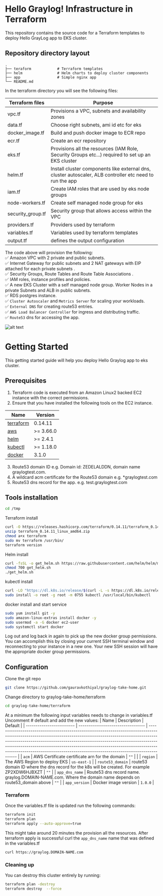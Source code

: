 # Hello Graylog! Infrastructure in Terraform
This repository contains the source code for a Terraform templates to deploy Hello GrayLog app to EKS cluster.
## Repository directory layout

    .
    ├── teraform            # Terraform templates
    ├── helm                # Helm charts to deploy cluster components
    ├── app                 # Simple nginx app
    └── README.md

In the terraform directory you will see the following files:

| Terraform files | Purpose |
| --------------- | --------------- |
| vpc.tf | Provisions a VPC, subnets and availability zones |
| data.tf | Choose right subnets, ami id etc for eks |
| docker_image.tf | Build and push docker image to ECR repo |
| ecr.tf | Create an ecr repository  |
| eks.tf | Provisions all the resources (IAM Role, Security Groups etc...) required to set up an EKS cluster |
| helm.tf | Install cluster components like external dns, cluster autoscaler, ALB controller etc need to run the app |
| iam.tf | Create IAM roles that are used by eks node groups |
| node-workers.tf| Create self managed node group for eks|
| security_group.tf | Security group that allows access within the VPC |
| providers.tf | Providers used by terraform  |
| variables.tf | Variables used by terraform templates |
| output.tf | defines the output configuration  |

The code above will provision the following: \
✅  Amazon VPC with 2 private and public subnets.\
✅  Internet Gateway for public subnets and 2 NAT gateways with EIP attached for each private subnets .\
✅  Security Groups, Route Tables and Route Table Associations .\
✅  IAM roles, instance profiles and policies.\
✅  A new EKS Cluster with a self managed node group. Worker Nodes in a private Subnets and ALB in public subnets.\
✅  RDS postgres instance.\
✅  `Cluster Autoscaler` and `Metrics Server` for scaling your workloads.\
✅  `External DNS` for creating route53 entries.\
✅  `AWS Load Balancer Controller` for ingress and distributing traffic.\
✅  `Route53` dns for accessing the app.

![alt text](https://github.com/gauravkothiyal/graylog-take-home/blob/master/Infra.png?raw=true)
# Getting Started
This getting started guide will help you deploy Hello Graylog app to eks cluster.

## Prerequisites
1. Terraform code is executed from an Amazon Linux2 backed EC2 instance with the correct permissions.
2. Ensure that you have installed the following tools on the EC2 instance.

| Name | Version |
|------|---------|
| <a name="requirement_terraform"></a> [terraform](#requirement\_terraform) |  0.14.11 |
| <a name="requirement_aws"></a> [aws](#requirement\_aws) | >= 3.66.0 |
| <a name="requirement_helm"></a> [helm](#requirement\_helm) | >= 2.4.1 |
| <a name="requirement_kubectl"></a> [kubectl](#requirement\_kubectl) | >= 1.18.0 |
| <a name="requirement_docker"></a> [docker](#requirement\_docker) | 3.1.0 |
3. Route53 domain ID e.g.  Domain id: ZEDELALDDN, domain name graylogtest.com.
4. A wildcard acm certificate for the Route53 domain e.g. *graylogtest.com
5. Route53 dns record for the app. e.g. test.graylogtest.com

## Tools installation
```bash
cd /tmp
```
Terraform install
```bash
curl -O https://releases.hashicorp.com/terraform/0.14.11/terraform_0.14.11_linux_amd64.zip
unzip terraform_0.14.11_linux_amd64.zip 
chmod a+x terraform
sudo mv terraform /usr/bin/
terraform version
```
Helm install
```bash
curl -fsSL -o get_helm.sh https://raw.githubusercontent.com/helm/helm/main/scripts/get-helm-3
chmod 700 get_helm.sh
./get_helm.sh
```
kubectl install
```bash
curl -LO "https://dl.k8s.io/release/$(curl -L -s https://dl.k8s.io/release/stable.txt)/bin/linux/amd64/kubectl"
sudo install -o root -g root -m 0755 kubectl /usr/local/bin/kubectl
```
docker install and start service
```bash
sudo yum install git -y
sudo amazon-linux-extras install docker -y
sudo usermod -a -G docker ec2-user
sudo systemctl start docker
```
Log out and log back in again to pick up the new docker group permissions. You can accomplish this by closing your current SSH terminal window and reconnecting to your instance in a new one. Your new SSH session will have the appropriate docker group permissions.

## Configuration
Clone the git repo
```bash
git clone https://github.com/gauravkothiyal/graylog-take-home.git
```
Change directory to graylog-take-home/terraform
```bash
cd graylog-take-home/terraform
```

At a minimum the following input variables needs to change in variables.tf Uncomment # default and add the new values:
| Name                      | Description                        | Default  |
| ------------------------- | ---------------------------------- | ---------------------------------------------------------------------------------------------------------------------------------------------------------------------------------------------------------------------------------------------------------------------------------------------------------------------------------------------------------------------------------------------------------------- |
| `acm`            | AWS Certificate certificate arn for the domain   | `""` |                                 |
| `region`              | The AWS Region to deploy EKS       | `us-east-1` |
| `route53_domain`      |  route53 domain ID where the dns record for the k8s will be created. For example ZP2XDW6HJBXZT | `""`   |
| `app_dns_name`             | Route53 dns record name. graylog.DOMAIN-NAME.com. Where the domain name depends on route53_domain above  | `""`           |
| `app_version`             | Docker image version  | `1.0.0`           |

### Terraform

Once the variables.tf file is updated run the following commands: 

```bash
terraform init
terraform plan
terraform apply --auto-approve=true
```
This might take around 20 minutes the provision all the resources. After terraform apply is successful curl the `app_dns_name` name that was defined in the variables.tf 
```bash
curl https://graylog.DOMAIN-NAME.com
```
### Cleaning up

You can destroy this cluster entirely by running:

```bash
terraform plan -destroy
terraform destroy  --force
```
